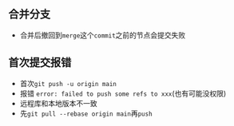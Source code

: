 ## 合并分支
* 合并后撤回到`merge`这个`commit`之前的节点会提交失败

## 首次提交报错
* 首次`git push -u origin main`
* 报错 `error: failed to push some refs to xxx`(也有可能没权限)
* 远程库和本地版本不一致
* 先`git pull --rebase origin main`再`push`